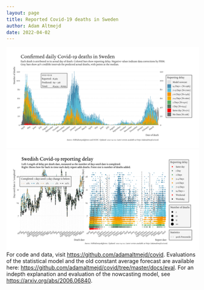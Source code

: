 ```yaml
---
layout: page
title: Reported Covid-19 deaths in Sweden
author: Adam Altmejd
date: 2022-04-02
---
```


![Graph of Swedish Covid-19 deaths with reporting delay.](deaths_lag_sweden_2022-04-02.png "Swedish Covid-19 deaths.")
![Graph of Swedish Covid-19 reporting delay in daily deaths.](lag_trend_sweden_2022-04-02.png "Trend in Swedish Covid-19 mortality reporting delay.")
For code and data, visit <https://github.com/adamaltmejd/covid>.
Evaluations of the statistical model and the old constant average forecast are available here: <https://github.com/adamaltmejd/covid/tree/master/docs/eval>.
For an indepth explanation and evaluation of the nowcasting model, see <https://arxiv.org/abs/2006.06840>.
